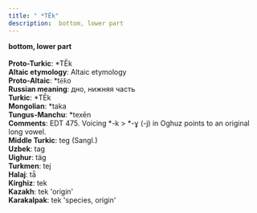 ```yaml
---
title: " *TĒk"
description:  bottom, lower part
---
```

<strong> bottom, lower part</strong><br><br>
<strong>Proto-Turkic</strong>:  *TĒk<br>
<strong>Altaic etymology</strong>:  Altaic etymology<br>
<strong> Proto-Altaic</strong>:  *t`ḗk`o<br>
<strong>Russian meaning</strong>:  дно, нижняя часть<br>
<strong>Turkic</strong>:  *TĒk<br>
<strong>Mongolian</strong>:  *taka<br>
<strong>Tungus-Manchu</strong>:  *texēn<br>
<strong>Comments</strong>:  EDT 475. Voicing *-k > *-ɣ (-j) in Oghuz points to an original long vowel.<br>
<strong>Middle Turkic</strong>:  teg (Sangl.)<br>
<strong>Uzbek</strong>:  tag<br>
<strong>Uighur</strong>:  täg<br>
<strong>Turkmen</strong>:  tej<br>
<strong>Halaj</strong>:  tǟ<br>
<strong>Kirghiz</strong>:  tek<br>
<strong>Kazakh</strong>:  tek 'origin'<br>
<strong>Karakalpak</strong>:  tek 'species, origin'<br>


